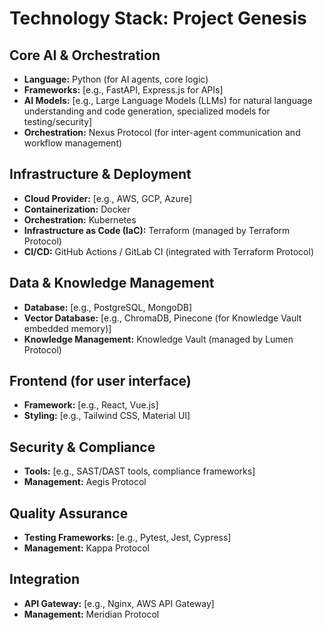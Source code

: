# Technology Stack: Project Genesis

## Core AI & Orchestration
- **Language:** Python (for AI agents, core logic)
- **Frameworks:** [e.g., FastAPI, Express.js for APIs]
- **AI Models:** [e.g., Large Language Models (LLMs) for natural language understanding and code generation, specialized models for testing/security]
- **Orchestration:** Nexus Protocol (for inter-agent communication and workflow management)

## Infrastructure & Deployment
- **Cloud Provider:** [e.g., AWS, GCP, Azure]
- **Containerization:** Docker
- **Orchestration:** Kubernetes
- **Infrastructure as Code (IaC):** Terraform (managed by Terraform Protocol)
- **CI/CD:** GitHub Actions / GitLab CI (integrated with Terraform Protocol)

## Data & Knowledge Management
- **Database:** [e.g., PostgreSQL, MongoDB]
- **Vector Database:** [e.g., ChromaDB, Pinecone (for Knowledge Vault embedded memory)]
- **Knowledge Management:** Knowledge Vault (managed by Lumen Protocol)

## Frontend (for user interface)
- **Framework:** [e.g., React, Vue.js]
- **Styling:** [e.g., Tailwind CSS, Material UI]

## Security & Compliance
- **Tools:** [e.g., SAST/DAST tools, compliance frameworks]
- **Management:** Aegis Protocol

## Quality Assurance
- **Testing Frameworks:** [e.g., Pytest, Jest, Cypress]
- **Management:** Kappa Protocol

## Integration
- **API Gateway:** [e.g., Nginx, AWS API Gateway]
- **Management:** Meridian Protocol
